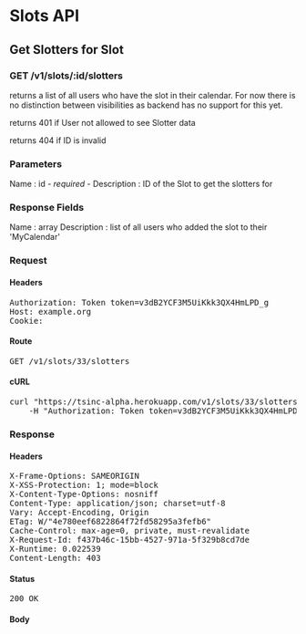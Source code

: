 # Slots API

## Get Slotters for Slot

### GET /v1/slots/:id/slotters

returns a list of all users who have the slot in their calendar. For now there is no distinction between visibilities as backend has no support for this yet.

returns 401 if User not allowed to see Slotter data

returns 404 if ID is invalid

### Parameters

Name : id *- required -*
Description : ID of the Slot to get the slotters for


### Response Fields

Name : array
Description : list of all users who added the slot to their &#39;MyCalendar&#39;

### Request

#### Headers

<pre>Authorization: Token token=v3dB2YCF3M5UiKkk3QX4HmLPD_g
Host: example.org
Cookie: </pre>

#### Route

<pre>GET /v1/slots/33/slotters</pre>

#### cURL

<pre class="request">curl &quot;https://tsinc-alpha.herokuapp.com/v1/slots/33/slotters&quot; -X GET \
	-H &quot;Authorization: Token token=v3dB2YCF3M5UiKkk3QX4HmLPD_g&quot;</pre>

### Response

#### Headers

<pre>X-Frame-Options: SAMEORIGIN
X-XSS-Protection: 1; mode=block
X-Content-Type-Options: nosniff
Content-Type: application/json; charset=utf-8
Vary: Accept-Encoding, Origin
ETag: W/&quot;4e780eef6822864f72fd58295a3fefb6&quot;
Cache-Control: max-age=0, private, must-revalidate
X-Request-Id: f437b46c-15bb-4527-971a-5f329b8cd7de
X-Runtime: 0.022539
Content-Length: 403</pre>

#### Status

<pre>200 OK</pre>

#### Body

```javascript

```
